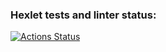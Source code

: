 ### Hexlet tests and linter status:
[![Actions Status](https://github.com/onbeat-bot/fullstack-javascript-project-98/actions/workflows/hexlet-check.yml/badge.svg)](https://github.com/onbeat-bot/fullstack-javascript-project-98/actions)